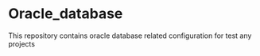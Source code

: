 # Oracle_database
This repository contains oracle database related configuration for test any projects
